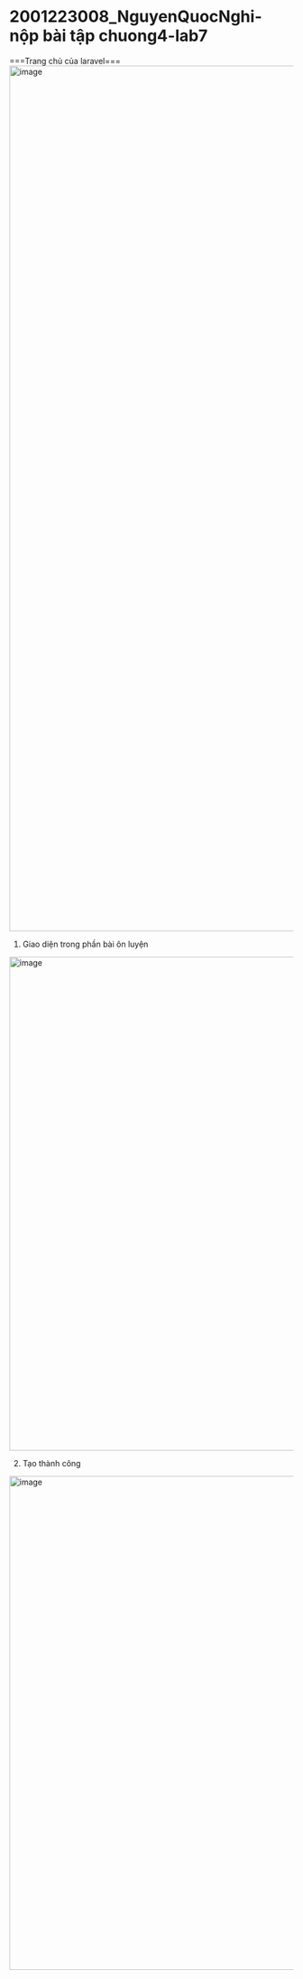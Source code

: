 # 2001223008_NguyenQuocNghi- nộp bài tập chuong4-lab7
===Trang chủ của laravel===
<img width="1632" height="1532" alt="image" src="https://github.com/user-attachments/assets/690033dc-6667-463b-83c2-c07e6964f170" />
1. Giao diện trong phần bài ôn luyện
<img width="1646" height="874" alt="image" src="https://github.com/user-attachments/assets/fc496524-6768-4ba7-84de-09609fe95d92" />

2. Tạo thành công
<img width="1646" height="874" alt="image" src="https://github.com/user-attachments/assets/0b00aae4-23a6-4c91-a45d-3ce01ef5ce95" />

